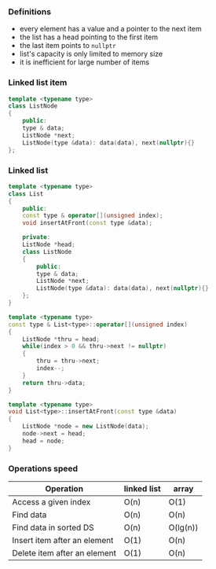 ### Definitions

- every element has a value and a pointer to the next item
- the list has a head pointing to the first item
- the last item points to `nullptr`
- list's capacity is only limited to memory size
- it is inefficient for large number of items

### Linked list item

```cpp
template <typename type>
class ListNode
{
    public:
    type & data;
    ListNode *next;
    ListNode(type &data): data(data), next(nullptr){}
};
```

### Linked list

```cpp
template <typename type>
class List
{
    public:
    const type & operator[](unsigned index);
    void insertAtFront(const type &data);

    private:
    ListNode *head;
    class ListNode
    {
        public:
        type & data;
        ListNode *next;
        ListNode(type &data): data(data), next(nullptr){}
    };
}
```

```cpp
template <typename type>
const type & List<type>::operator[](unsigned index)
{
    ListNode *thru = head;
    while(index > 0 && thru->next != nullptr)
    {
        thru = thru->next;
        index--;
    }
    return thru->data;
}
```

```cpp
template <typename type>
void List<type>::insertAtFront(const type &data)
{
    ListNode *node = new ListNode(data);
    node->next = head;
    head = node;
}
```

### Operations speed

| Operation                    | linked list | array    |
| ---------------------------- | ----------- | -------- |
| Access a given index         | O(n)        | O(1)     |
| Find data                    | O(n)        | O(n)     |
| Find data in sorted DS       | O(n)        | O(lg(n)) |
| Insert item after an element | O(1)        | O(n)     |
| Delete item after an element | O(1)        | O(n)     |
